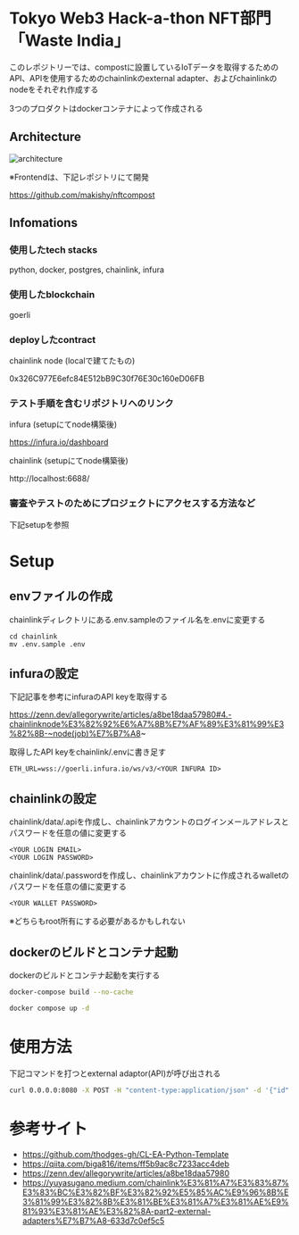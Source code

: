# Tokyo Web3 Hack-a-thon NFT部門 「Waste India」

このレポジトリーでは、compostに設置しているIoTデータを取得するためのAPI、APIを使用するためのchainlinkのexternal adapter、およびchainlinkのnodeをそれぞれ作成する

3つのプロダクトはdockerコンテナによって作成される

## Architecture

![architecture](https://user-images.githubusercontent.com/10832598/200011816-56f568aa-5de7-407d-af64-1f7cfe084e6d.png)

※Frontendは、下記レポジトリにて開発

https://github.com/makishy/nftcompost

## Infomations

### 使用したtech stacks

 python, docker, postgres, chainlink, infura

### 使用したblockchain

goerli

### deployしたcontract

chainlink node (localで建てたもの)

0x326C977E6efc84E512bB9C30f76E30c160eD06FB

### テスト手順を含むリポジトリへのリンク

infura (setupにてnode構築後)

https://infura.io/dashboard

chainlink (setupにてnode構築後)

http://localhost:6688/

### 審査やテストのためにプロジェクトにアクセスする方法など

下記setupを参照


# Setup

## envファイルの作成

chainlinkディレクトリにある.env.sampleのファイル名を.envに変更する

```
cd chainlink
mv .env.sample .env
```

## infuraの設定

下記記事を参考にinfuraのAPI keyを取得する

https://zenn.dev/allegorywrite/articles/a8be18daa57980#4.-chainlinknode%E3%82%92%E6%A7%8B%E7%AF%89%E3%81%99%E3%82%8B-~node(job)%E7%B7%A8~

取得したAPI keyをchainlink/.envに書き足す

```
ETH_URL=wss://goerli.infura.io/ws/v3/<YOUR INFURA ID>
```

## chainlinkの設定

chainlink/data/.apiを作成し、chainlinkアカウントのログインメールアドレスとパスワードを任意の値に変更する

```
<YOUR LOGIN EMAIL>
<YOUR LOGIN PASSWORD>
```

chainlink/data/.passwordを作成し、chainlinkアカウントに作成されるwalletのパスワードを任意の値に変更する

```
<YOUR WALLET PASSWORD>
```

※どちらもroot所有にする必要があるかもしれない

## dockerのビルドとコンテナ起動

dockerのビルドとコンテナ起動を実行する

```bash
docker-compose build --no-cache
```

```bash
docker compose up -d
```

# 使用方法

下記コマンドを打つとexternal adaptor(API)が呼び出される

```bash
curl 0.0.0.0:8080 -X POST -H "content-type:application/json" -d '{"id": 2, "data": {"key": ""}}' 
```

# 参考サイト

- https://github.com/thodges-gh/CL-EA-Python-Template
- https://qiita.com/biga816/items/ff5b9ac8c7233acc4deb
- https://zenn.dev/allegorywrite/articles/a8be18daa57980
- https://yuyasugano.medium.com/chainlink%E3%81%A7%E3%83%87%E3%83%BC%E3%82%BF%E3%82%92%E5%85%AC%E9%96%8B%E3%81%99%E3%82%8B%E3%81%BE%E3%81%A7%E3%81%AE%E9%81%93%E3%81%AE%E3%82%8A-part2-external-adapters%E7%B7%A8-633d7c0ef5c5
